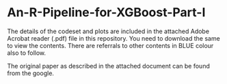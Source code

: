 # An-R-Pipeline-for-XGBoost-Part-I

The details of the codeset and plots are included in the attached Adobe Acrobat reader (.pdf) file in this repository. 
You need to download the same to view the contents. There are referrals to other contents in BLUE colour also to follow.

The original paper as described in the attached document can be found from the google.
